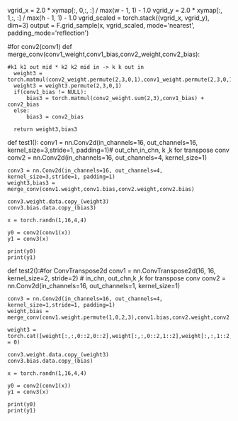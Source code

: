 vgrid_x = 2.0 * xymap[:, 0,:, :] / max(w - 1, 1) - 1.0
    vgrid_y = 2.0 * xymap[:, 1,:, :] / max(h - 1, 1) - 1.0
    vgrid_scaled = torch.stack((vgrid_x, vgrid_y), dim=3)
    output = F.grid_sample(x, vgrid_scaled, mode='nearest', padding_mode='reflection')



#for conv2(conv1)
def merge_conv(conv1_weight,conv1_bias,conv2_weight,conv2_bias):

    #k1 k1 out mid * k2 k2 mid in -> k k out in
	  weight3 = torch.matmul(conv2_weight.permute(2,3,0,1),conv1_weight.permute(2,3,0,1))
	  weight3 = weight3.permute(2,3,0,1)
	  if(conv1_bias != NULL):
	      bias3 = torch.matmul(conv2_weight.sum(2,3),conv1_bias) + conv2_bias
	  else:
	      bias3 = conv2_bias
	      
	  return weight3,bias3
	 
def test1():
    conv1 = nn.Conv2d(in_channels=16, out_channels=16, kernel_size=3,stride=1, padding=1)# out_chn,in_chn, k ,k for transpose conv
	conv2 = nn.Conv2d(in_channels=16, out_channels=4, kernel_size=1)
	
	conv3 = nn.Conv2d(in_channels=16, out_channels=4, kernel_size=3,stride=1, padding=1)
	weight3,bias3 = merge_conv(conv1.weight,conv1.bias,conv2.weight,conv2.bias)
	
	conv3.weight.data.copy_(weight3)
	conv3.bias.data.copy_(bias3)
	
	x = torch.randn(1,16,4,4)
	
	y0 = conv2(conv1(x))
	y1 = conv3(x)
	
	print(y0)
	print(y1)
	
def test2():#for ConvTranspose2d
    conv1 = nn.ConvTranspose2d(16, 16, kernel_size=2, stride=2) # in_chn, out_chn,k ,k for transpose conv
	conv2 = nn.Conv2d(in_channels=16, out_channels=1, kernel_size=1)
	
	conv3 = nn.Conv2d(in_channels=16, out_channels=4, kernel_size=1,stride=1, padding=1)
	weight,bias = merge_conv(conv1.weight.permute(1,0,2,3),conv1.bias,conv2.weight,conv2.bias)
	
	weight3 = torch.cat([weight[:,:,0::2,0::2],weight[:,:,0::2,1::2],weight[:,:,1::2,0::2],weight[:,:,1::2,1::2]],dim = 0)
	
	conv3.weight.data.copy_(weight3)
	conv3.bias.data.copy_(bias)
	
	x = torch.randn(1,16,4,4)
	
	y0 = conv2(conv1(x))
	y1 = conv3(x)
	
	print(y0)
	print(y1)	
	
